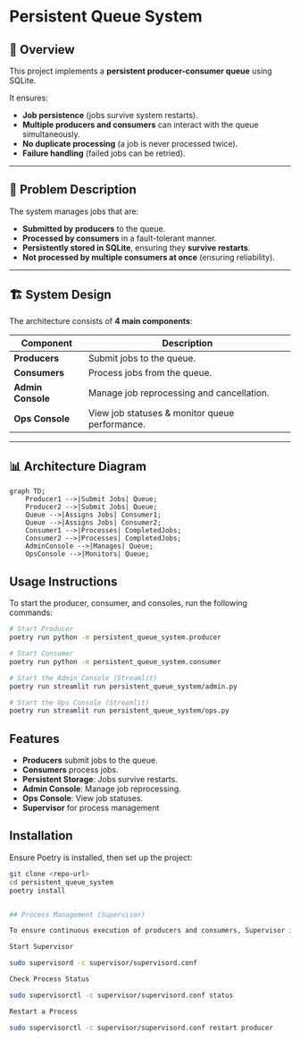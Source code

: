 # Persistent Queue System

## 📀 Overview

This project implements a **persistent producer-consumer queue** using SQLite.

It ensures:

- **Job persistence** (jobs survive system restarts).
- **Multiple producers and consumers** can interact with the queue simultaneously.
- **No duplicate processing** (a job is never processed twice).
- **Failure handling** (failed jobs can be retried).

---

## 🎯 **Problem Description**

The system manages jobs that are:
- **Submitted by producers** to the queue.
- **Processed by consumers** in a fault-tolerant manner.
- **Persistently stored in SQLite**, ensuring they **survive restarts**.
- **Not processed by multiple consumers at once** (ensuring reliability).

---

## 🏗 **System Design**
The architecture consists of **4 main components**:

| **Component**   | **Description** |
|---------------|--------------------------------|
| **Producers** | Submit jobs to the queue. |
| **Consumers** | Process jobs from the queue. |
| **Admin Console** | Manage job reprocessing and cancellation. |
| **Ops Console** | View job statuses & monitor queue performance. |

---

## 📊 **Architecture Diagram**
```mermaid
graph TD;
    Producer1 -->|Submit Jobs| Queue;
    Producer2 -->|Submit Jobs| Queue;
    Queue -->|Assigns Jobs| Consumer1;
    Queue -->|Assigns Jobs| Consumer2;
    Consumer1 -->|Processes| CompletedJobs;
    Consumer2 -->|Processes| CompletedJobs;
    AdminConsole -->|Manages| Queue;
    OpsConsole -->|Monitors| Queue;
```

## Usage Instructions

To start the producer, consumer, and consoles, run the following commands:

```bash
# Start Producer
poetry run python -m persistent_queue_system.producer

# Start Consumer
poetry run python -m persistent_queue_system.consumer

# Start the Admin Console (Streamlit)
poetry run streamlit run persistent_queue_system/admin.py

# Start the Ops Console (Streamlit)
poetry run streamlit run persistent_queue_system/ops.py

```


## Features
- **Producers** submit jobs to the queue.
- **Consumers** process jobs.
- **Persistent Storage**: Jobs survive restarts.
- **Admin Console**: Manage job reprocessing.
- **Ops Console**: View job statuses.
- **Supervisor** for process management

## Installation

Ensure Poetry is installed, then set up the project:

```bash
git clone <repo-url>
cd persistent_queue_system
poetry install


## Process Management (Supervisor)

To ensure continuous execution of producers and consumers, Supervisor is used.

Start Supervisor

sudo supervisord -c supervisor/supervisord.conf

Check Process Status

sudo supervisorctl -c supervisor/supervisord.conf status

Restart a Process

sudo supervisorctl -c supervisor/supervisord.conf restart producer

